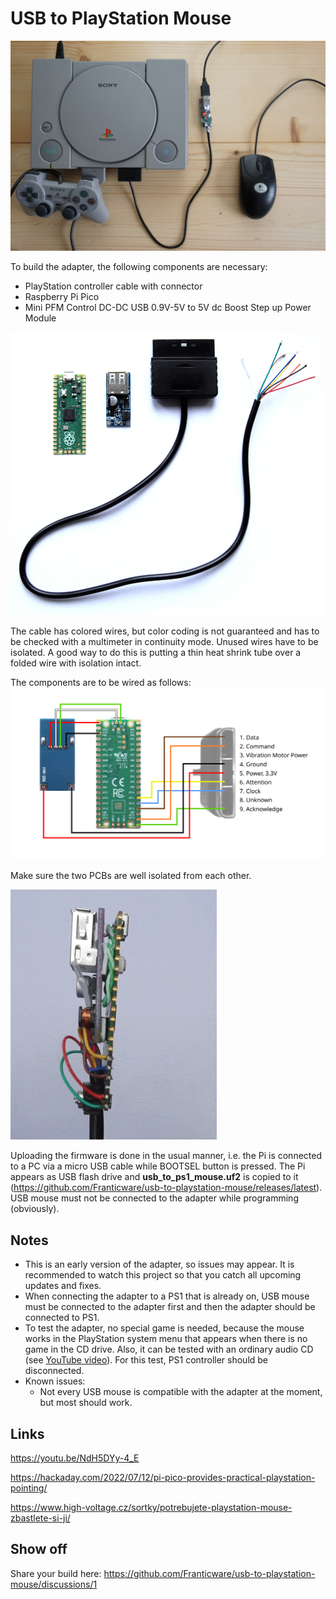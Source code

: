# USB to PlayStation Mouse

![PlayStation with USB mouse connected](media/ps1-with-mouse.jpg)

To build the adapter, the following components are necessary:
* PlayStation controller cable with connector
* Raspberry Pi Pico
* Mini PFM Control DC-DC USB 0.9V-5V to 5V dc Boost Step up Power Module

![Components](media/components.jpg)

The cable has colored wires, but color coding is not guaranteed and has to be checked with a multimeter in continuity mode. Unused wires have to be isolated. A good way to do this is putting a thin heat shrink tube over a folded wire with isolation intact.

The components are to be wired as follows:
![Wiring diagram](media/wiring.svg)

Make sure the two PCBs are well isolated from each other.

![Adapter animation](media/usb-to-ps1-mouse-anim.gif)

Uploading the firmware is done in the usual manner, i.e. the Pi is connected to a PC via a micro USB cable while BOOTSEL button is pressed. The Pi appears as USB flash drive and **usb_to_ps1_mouse.uf2** is copied to it (https://github.com/Franticware/usb-to-playstation-mouse/releases/latest). USB mouse must not be connected to the adapter while programming (obviously).

## Notes
* This is an early version of the adapter, so issues may appear. It is recommended to watch this project so that you catch all upcoming updates and fixes.
* When connecting the adapter to a PS1 that is already on, USB mouse must be connected to the adapter first and 
then the adapter should be connected to PS1.
* To test the adapter, no special game is needed, because the mouse works in the PlayStation system menu that appears when there is no game in the CD drive. Also, it can be tested with an ordinary audio CD (see [YouTube video](https://youtu.be/NdH5DYy-4_E)). For this test, PS1 controller should be disconnected.
* Known issues:
  * Not every USB mouse is compatible with the adapter at the moment, but most should work.

## Links

https://youtu.be/NdH5DYy-4_E

https://hackaday.com/2022/07/12/pi-pico-provides-practical-playstation-pointing/

https://www.high-voltage.cz/sortky/potrebujete-playstation-mouse-zbastlete-si-ji/

## Show off

Share your build here: https://github.com/Franticware/usb-to-playstation-mouse/discussions/1
